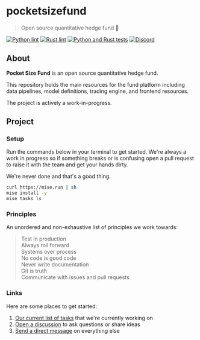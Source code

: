 # pocketsizefund 

> Open source quantitative hedge fund 🍊  

[![Python lint](https://github.com/pocketsizefund/pocketsizefund/actions/workflows/python.yaml/badge.svg)](https://github.com/pocketsizefund/pocketsizefund/actions/workflows/python.yaml) [![Rust lint](https://github.com/pocketsizefund/pocketsizefund/actions/workflows/rust.yaml/badge.svg)](https://github.com/pocketsizefund/pocketsizefund/actions/workflows/rust.yaml) [![Python and Rust tests](https://github.com/pocketsizefund/pocketsizefund/actions/workflows/coverage.yaml/badge.svg)](https://github.com/pocketsizefund/pocketsizefund/actions/workflows/coverage.yaml) [![Discord](https://img.shields.io/discord/1038839012602941528.svg?color=7289da&&logo=discord)]([https://discord.gg/uPEBbYYDB6](https://discord.gg/ZsNXCFm7ad))  

## About

**Pocket Size Fund** is an open source quantitative hedge fund.  

This repository holds the main resources for the fund platform including data pipelines, model definitions, trading engine, and frontend resources.  

The project is actively a work-in-progress.  

## Project

### Setup

Run the commands below in your terminal to get started. We're always a work in progress so if something breaks or is confusing open a pull request to raise it with the team and get your hands dirty.

We're never done and that's a good thing.

```sh
curl https://mise.run | sh
mise install -y
mise tasks ls
```

### Principles

An unordered and non-exhaustive list of principles we work towards:

> Test in production  
> Always roll forward  
> Systems over process  
> No code is good code  
> Never write documentation  
> Git is truth  
> Communicate with issues and pull requests  

### Links

Here are some places to get started:

1. [Our current list of tasks](https://github.com/orgs/pocketsizefund/projects/11) that we're currently working on
2. [Open a discussion](https://discord.com/channels/1230911601704435752/1230911601704435755) to ask questions or share ideas
3. [Send a direct message](https://twitter.com/forstmeier) on everything else

